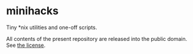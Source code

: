# minihacks

Tiny *nix utilities and one-off scripts.

All contents of the present repository are released into the public domain.
See [the license][1].

[1]: UNLICENSE
